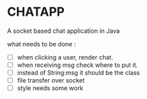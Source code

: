# CHATAPP
A socket based chat application in Java

what needs to be done : 
- [ ] when clicking a user, render chat.
- [ ] when receiving msg check where to put it.
- [ ] instead of String:msg it should be the class
- [ ] file transfer over socket
- [ ] style needs some work